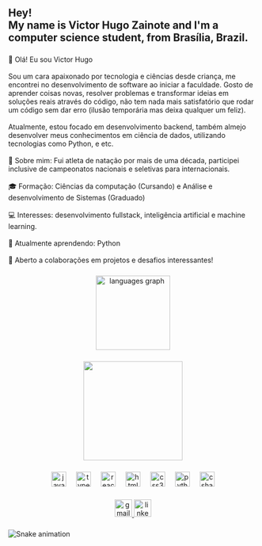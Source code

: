 <h2 align="left">Hey!<br>My name is Victor Hugo Zainote and I'm a computer science student, from Brasília, Brazil.</h2>

###

<p align="left">👋 Olá! Eu sou Victor Hugo<br><br>Sou um cara apaixonado por tecnologia e ciências desde criança, me encontrei no desenvolvimento de software ao iniciar a faculdade. Gosto de aprender coisas novas, resolver problemas e transformar ideias em soluções reais através do código, não tem nada mais satisfatório que rodar um código sem dar erro (ilusão temporária mas deixa qualquer um feliz).<br><br>Atualmente, estou focado em desenvolvimento backend, também almejo desenvolver meus conhecimentos em ciência de dados, utilizando tecnologias como Python, e etc. <br><br>🚀 Sobre mim: Fui atleta de natação por mais de uma década, participei inclusive de campeonatos nacionais e seletivas para internacionais. <br><br>🎓 Formação: Ciências da computação (Cursando) e Análise e desenvolvimento de Sistemas (Graduado)<br><br>💻 Interesses: desenvolvimento fullstack, inteligência artificial e machine learning.<br><br>🌱 Atualmente aprendendo: Python<br><br>🤝 Aberto a colaborações em projetos e desafios interessantes!</p>

###

<div align="center">
  <img src="https://github-readme-stats.vercel.app/api/top-langs?username=VictorZainote&locale=en&hide_title=false&layout=compact&card_width=320&langs_count=5&theme=dracula&hide_border=false" height="150" alt="languages graph"  />
</div>

###

<div align="center">
  <img height="200" src="https://giffiles.alphacoders.com/917/9174.gif"  />
</div>

###

<div align="center">
  <img src="https://cdn.jsdelivr.net/gh/devicons/devicon/icons/javascript/javascript-original.svg" height="30" alt="javascript logo"  />
  <img width="12" />
  <img src="https://cdn.jsdelivr.net/gh/devicons/devicon/icons/typescript/typescript-original.svg" height="30" alt="typescript logo"  />
  <img width="12" />
  <img src="https://cdn.jsdelivr.net/gh/devicons/devicon/icons/react/react-original.svg" height="30" alt="react logo"  />
  <img width="12" />
  <img src="https://cdn.jsdelivr.net/gh/devicons/devicon/icons/html5/html5-original.svg" height="30" alt="html5 logo"  />
  <img width="12" />
  <img src="https://cdn.jsdelivr.net/gh/devicons/devicon/icons/css3/css3-original.svg" height="30" alt="css3 logo"  />
  <img width="12" />
  <img src="https://cdn.jsdelivr.net/gh/devicons/devicon/icons/python/python-original.svg" height="30" alt="python logo"  />
  <img width="12" />
  <img src="https://cdn.jsdelivr.net/gh/devicons/devicon/icons/csharp/csharp-original.svg" height="30" alt="csharp logo"  />
</div>

###

<div align="center">
  <a href="https://www.vh.azvd@gmail.com" target="_blank">
    <img src="https://img.shields.io/static/v1?message=Gmail&logo=gmail&label=&color=D14836&logoColor=white&labelColor=&style=for-the-badge" height="35" alt="gmail logo"  />
  </a>
  <a href="https://www.linkedin.com/in/vh-azevedo/" target="_blank">
    <img src="https://img.shields.io/static/v1?message=LinkedIn&logo=linkedin&label=&color=0077B5&logoColor=white&labelColor=&style=for-the-badge" height="35" alt="linkedin logo"  />
  </a>
</div>

###

<img src="https://raw.githubusercontent.com/VictorZainote/VictorZainote/output/snake.svg" alt="Snake animation" />

###
